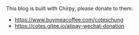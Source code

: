 This blog is built with Chirpy, please donate to them:

  - https://www.buymeacoffee.com/coteschung
  - https://cotes.gitee.io/alipay-wechat-donation